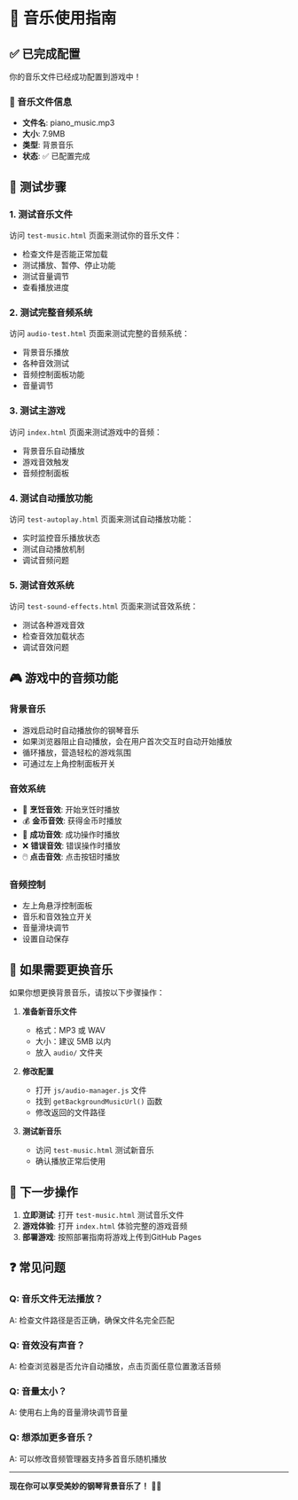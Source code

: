 # 🎵 音乐使用指南

## ✅ 已完成配置

你的音乐文件已经成功配置到游戏中！

### 📁 音乐文件信息
- **文件名**: piano_music.mp3
- **大小**: 7.9MB
- **类型**: 背景音乐
- **状态**: ✅ 已配置完成

## 🧪 测试步骤

### 1. 测试音乐文件
访问 `test-music.html` 页面来测试你的音乐文件：
- 检查文件是否能正常加载
- 测试播放、暂停、停止功能
- 测试音量调节
- 查看播放进度

### 2. 测试完整音频系统
访问 `audio-test.html` 页面来测试完整的音频系统：
- 背景音乐播放
- 各种音效测试
- 音频控制面板功能
- 音量调节

### 3. 测试主游戏
访问 `index.html` 页面来测试游戏中的音频：
- 背景音乐自动播放
- 游戏音效触发
- 音频控制面板

### 4. 测试自动播放功能
访问 `test-autoplay.html` 页面来测试自动播放功能：
- 实时监控音乐播放状态
- 测试自动播放机制
- 调试音频问题

### 5. 测试音效系统
访问 `test-sound-effects.html` 页面来测试音效系统：
- 测试各种游戏音效
- 检查音效加载状态
- 调试音效问题

## 🎮 游戏中的音频功能

### 背景音乐
- 游戏启动时自动播放你的钢琴音乐
- 如果浏览器阻止自动播放，会在用户首次交互时自动开始播放
- 循环播放，营造轻松的游戏氛围
- 可通过左上角控制面板开关

### 音效系统
- 🍳 **烹饪音效**: 开始烹饪时播放
- 💰 **金币音效**: 获得金币时播放
- 🎉 **成功音效**: 成功操作时播放
- ❌ **错误音效**: 错误操作时播放
- 🖱️ **点击音效**: 点击按钮时播放

### 音频控制
- 左上角悬浮控制面板
- 音乐和音效独立开关
- 音量滑块调节
- 设置自动保存

## 🔧 如果需要更换音乐

如果你想更换背景音乐，请按以下步骤操作：

1. **准备新音乐文件**
   - 格式：MP3 或 WAV
   - 大小：建议 5MB 以内
   - 放入 `audio/` 文件夹

2. **修改配置**
   - 打开 `js/audio-manager.js` 文件
   - 找到 `getBackgroundMusicUrl()` 函数
   - 修改返回的文件路径

3. **测试新音乐**
   - 访问 `test-music.html` 测试新音乐
   - 确认播放正常后使用

## 🎯 下一步操作

1. **立即测试**: 打开 `test-music.html` 测试音乐文件
2. **游戏体验**: 打开 `index.html` 体验完整的游戏音频
3. **部署游戏**: 按照部署指南将游戏上传到GitHub Pages

## ❓ 常见问题

### Q: 音乐文件无法播放？
A: 检查文件路径是否正确，确保文件名完全匹配

### Q: 音效没有声音？
A: 检查浏览器是否允许自动播放，点击页面任意位置激活音频

### Q: 音量太小？
A: 使用右上角的音量滑块调节音量

### Q: 想添加更多音乐？
A: 可以修改音频管理器支持多首音乐随机播放

---

**现在你可以享受美妙的钢琴背景音乐了！** 🎹✨ 